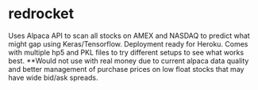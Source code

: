 # redrocket
Uses Alpaca API to scan all stocks on AMEX and NASDAQ to predict what might gap using Keras/Tensorflow. Deployment ready for Heroku.
Comes with multiple hp5 and PKL files to try different setups to see what works best. 
**Would not use with real money due to current alpaca data quality and better management of purchase prices on low float stocks that may have wide bid/ask spreads.
